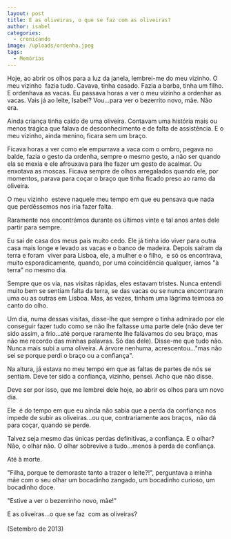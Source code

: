 ```yaml
---
layout: post
title: E as oliveiras, o que se faz com as oliveiras?
author: isabel
categories:
  - cronicando
image: /uploads/ordenha.jpeg
tags:
  - Memórias
---
```

Hoje, ao abrir os olhos para a luz da janela, lembrei-me do meu vizinho. O meu vizinho&nbsp; fazia tudo. Cavava, tinha casado. Fazia a barba, tinha um filho. E ordenhava as vacas. Eu passava horas a ver o meu vizinho a ordenhar as vacas. Vais j&aacute; ao leite, Isabel? Vou…para ver o bezerrito novo, m&atilde;e. N&atilde;o era.

Ainda crian&ccedil;a tinha ca&iacute;do de uma oliveira. Contavam uma hist&oacute;ria mais ou menos tr&aacute;gica que falava de desconhecimento e de falta de assist&ecirc;ncia. E o meu vizinho, ainda menino, ficara sem um bra&ccedil;o.

Ficava horas a ver como ele empurrava a vaca com o ombro, pegava no balde, fazia o gesto da ordenha, sempre o mesmo gesto, a n&atilde;o ser quando ela se mexia e ele afrouxava para lhe fazer um gesto de acalmar. Ou enxotava as moscas. Ficava sempre de olhos arregalados quando ele, por momentos, parava para co&ccedil;ar o bra&ccedil;o que tinha ficado preso ao ramo da oliveira.

O meu vizinho&nbsp; esteve naquele meu tempo em que eu pensava que nada que perd&ecirc;ssemos nos iria fazer falta.

Raramente nos encontr&aacute;mos durante os &uacute;ltimos vinte e tal anos antes dele partir para sempre.&nbsp;

Eu sa&iacute; de casa dos meus pais muito cedo. Ele j&aacute; tinha ido viver para outra casa mais longe e levado as vacas e o banco de madeira. Depois sa&iacute;ram da terra e foram&nbsp; viver para Lisboa, ele, a mulher e o filho,&nbsp; e s&oacute; os encontrava, muito esporadicamente, quando, por uma coincid&ecirc;ncia qualquer, &iacute;amos "&agrave; terra" no mesmo dia.&nbsp;

Sempre que os via, nas visitas r&aacute;pidas, eles estavam tristes. Nunca entendi muito bem se sentiam falta da terra, se das vacas ou se nunca encontraram uma ou as outras em Lisboa. Mas, &agrave;s vezes, tinham uma l&aacute;grima teimosa ao canto do olho.

Um dia, numa dessas visitas, disse-lhe que sempre o tinha admirado por ele conseguir fazer tudo como se n&atilde;o lhe faltasse uma parte dele (n&atilde;o deve ter sido assim, a frio…até porque raramente lhe fal&aacute;vamos do seu bra&ccedil;o, mas n&atilde;o me recordo das minhas palavras. S&oacute; das dele). Disse-me que tudo n&atilde;o. Nunca mais subi a uma oliveira. A &aacute;rvore nenhuma, acrescentou…"mas n&atilde;o sei se porque perdi o bra&ccedil;o ou a confian&ccedil;a".

Na altura, j&aacute; estava no meu tempo em que as faltas de partes de n&oacute;s se sentiam. Deve ter sido a confian&ccedil;a, vizinho, pensei. Acho que n&atilde;o disse.

Deve ser por isso, que me lembrei dele hoje, ao abrir os olhos para um novo dia.

Ele&nbsp; é do tempo em que eu ainda n&atilde;o sabia que a perda da confian&ccedil;a nos impede de subir as oliveiras…ou que, contrariamente aos bra&ccedil;os,&nbsp; n&atilde;o d&aacute; para co&ccedil;ar, quando se perde.&nbsp;

Talvez seja mesmo das &uacute;nicas perdas definitivas, a confian&ccedil;a. E o olhar? N&atilde;o, o olhar n&atilde;o. O olhar sobrevive a tudo…menos &agrave; perda de confian&ccedil;a.&nbsp;

Até &agrave; morte.&nbsp;

"Filha, porque te demoraste tanto a trazer o leite?\!", perguntava a minha m&atilde;e com o seu olhar um bocadinho zangado, um bocadinho curioso, um bocadinho doce.

"Estive a ver o bezerrinho novo, m&atilde;e\!"

E as oliveiras…o que se faz&nbsp; com as oliveiras?<br><br>(Setembro de 2013)
